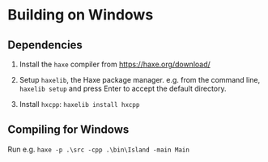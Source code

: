 # Building on Windows

## Dependencies

1. Install the `haxe` compiler from https://haxe.org/download/

2. Setup `haxelib`, the Haxe package manager. e.g. from the command line, `haxelib setup` and press Enter to accept the default directory.

3. Install `hxcpp`: `haxelib install hxcpp`

## Compiling for Windows

Run e.g. `haxe -p .\src -cpp .\bin\Island -main Main`